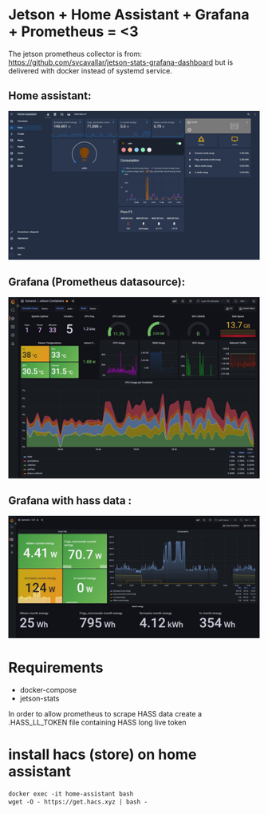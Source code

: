 # Jetson + Home Assistant + Grafana + Prometheus = <3

The jetson prometheus collector is from:
https://github.com/svcavallar/jetson-stats-grafana-dashboard
but is delivered with docker instead of systemd service.

## Home assistant:

![Home Assistant](/misc/hass.jpg "Home assistant")

## Grafana (Prometheus datasource):

![grafana](/misc/grafana.jpg "Grafana")

## Grafana with hass data :

![grafana_hass](/misc/grafana_hass.jpg "Grafana_hass")


# Requirements
- docker-compose
- jetson-stats


In order to allow prometheus to scrape HASS data create a .HASS_LL_TOKEN file containing HASS long live token



# install hacs (store) on home assistant
    docker exec -it home-assistant bash
    wget -O - https://get.hacs.xyz | bash -